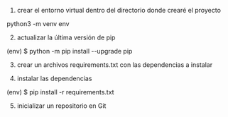 1) crear el entorno virtual dentro del directorio donde crearé el proyecto

python3 -m venv env

2) actualizar la última versión de pip

(env) $ python -m pip install --upgrade pip

3) crear un archivos requirements.txt con las dependencias a instalar

4) instalar las dependencias

(env) $ pip install -r requirements.txt

5) inicializar un repositorio en Git

